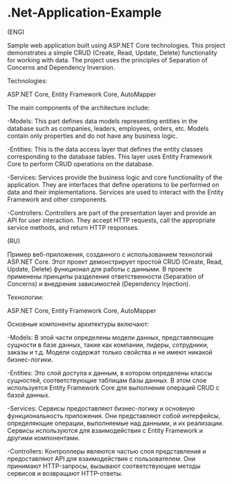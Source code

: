 # .Net-Application-Example
  
  (ENG)
  
  Sample web application built using ASP.NET Core technologies. This project demonstrates a simple CRUD (Create, Read, Update, Delete) functionality for working with data. The project uses the principles of Separation of Concerns and Dependency Inversion.

Technologies:

ASP.NET Core, Entity Framework Core, AutoMapper

The main components of the architecture include:

-Models: This part defines data models representing entities in the database such as companies, leaders, employees, orders, etc. Models contain only properties and do not have any business logic.

-Entities: This is the data access layer that defines the entity classes corresponding to the database tables. This layer uses Entity Framework Core to perform CRUD operations on the database.

-Services: Services provide the business logic and core functionality of the application. They are interfaces that define operations to be performed on data and their implementations. Services are used to interact with the Entity Framework and other components.

-Controllers: Controllers are part of the presentation layer and provide an API for user interaction. They accept HTTP requests, call the appropriate service methods, and return HTTP responses.
  



  (RU)
  
  Пример веб-приложения, созданного с использованием технологий ASP.NET Core. Этот проект демонстрирует простой CRUD (Create, Read, Update, Delete) функционал для работы с данными. 
  В проекте применены принципы разделения ответственности (Separation of Concerns) и внедрения зависимостей (Dependency Injection). 


Технологии:

ASP.NET Core, Entity Framework Core, AutoMapper

Основные компоненты архитектуры включают:

-Models: В этой части определены модели данных, представляющие сущности в базе данных, такие как компании, лидеры, сотрудники, заказы и т.д. Модели содержат только свойства и не имеют никакой бизнес-логики.

-Entities: Это слой доступа к данным, в котором определены классы сущностей, соответствующие таблицам базы данных. В этом слое используется Entity Framework Core для выполнения операций CRUD с базой данных.

-Services: Сервисы предоставляют бизнес-логику и основную функциональность приложения. Они представляют собой интерфейсы, определяющие операции, выполняемые над данными, и их реализации. Сервисы используются для взаимодействия с Entity Framework и другими компонентами.

-Controllers: Контроллеры являются частью слоя представления и предоставляют API для взаимодействия с пользователем. Они принимают HTTP-запросы, вызывают соответствующие методы сервисов и возвращают HTTP-ответы.
